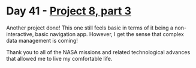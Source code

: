# Day 41 - [Project 8, part 3](https://www.hackingwithswift.com/100/swiftui/41)

Another project done! This one still feels basic in terms of it being a non-interactive, basic navigation app. However, I get the sense that complex data management is coming!

Thank you to all of the NASA missions and related technological advances that allowed me to live my comfortable life.
